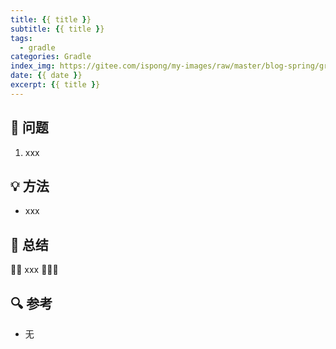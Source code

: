 ```yaml
---
title: {{ title }}
subtitle: {{ title }}
tags:
  - gradle
categories: Gradle
index_img: https://gitee.com/ispong/my-images/raw/master/blog-spring/gradle/gradle.png
date: {{ date }}
excerpt: {{ title }} 
---
```


## 🙋 问题

1. xxx

## 💡 方法

- xxx

## 📝 总结

🎈🎈 xxx  🎉🎉🎉

## 🔍 参考

- 无
